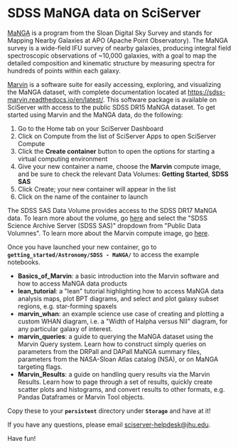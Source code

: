 <h1>SDSS MaNGA data on SciServer</h1>

[MaNGA](https://www.sdss.org/surveys/manga/) is a program from the Sloan Digital Sky Survey and stands for Mapping Nearby Galaxies at APO (Apache Point Observatory).  The MaNGA survey is a wide-field IFU survey of nearby galaxies, producing integral field spectroscopic observations of ~10,000 galaxies, with a goal to map the detailed composition and kinematic structure by measuring spectra for hundreds of points within each galaxy.     

[Marvin](https://www.sdss.org/dr17/manga/marvin/) is a software suite for easily accessing, exploring, and visualizing the MaNGA dataset, with complete documentation located at https://sdss-marvin.readthedocs.io/en/latest/.  This software package is available on SciServer with access to the public SDSS DR15 MaNGA dataset.  To get started using Marvin and the MaNGA data, do the following:

<ol>
    <li>Go to the Home tab on your SciServer Dashboard</li>
    <li>Click on Compute from the list of SciServer Apps to open SciServer Compute</li>
    <li>Click the <strong>Create container</strong> button to open the options for starting a virtual computing environment</li>
    <li>Give your new container a name, choose the <strong>Marvin</strong> compute image, and be sure to check the relevant Data Volumes: <strong>Getting Started</strong>, <strong>SDSS SAS</strong></li>
    <li>Click Create; your new container will appear in the list</li>
    <li>Click on the name of the container to launch</li>
</ol>

The SDSS SAS Data Volume provides access to the SDSS DR17 MaNGA data.  To learn more about the volume, go [here](https://www.sciserver.org/datasets/) and select the "SDSS Science Archive Server (SDSS SAS)" dropdown from "Public Data Volumnes".  To learn more about the Marvin compute image, go [here](https://www.sciserver.org/compute-images/#manga).  

Once you have launched your new container, go to <strong><code>getting_started/Astronomy/SDSS - MaNGA/</code></strong> to access the example notebooks.
<ul>
    <li><strong>Basics_of_Marvin</strong>: a basic introduction into the Marvin software and how to access MaNGA data products</li>
    <li><strong>lean_tutorial</strong>: a "lean" tutorial highlighting how to access MaNGA data analysis maps, plot BPT diagrams, and select and plot galaxy subset regions, e.g. star-forming spaxels</li>
    <li><strong>marvin_whan</strong>: an example science use case of creating and plotting a custom WHAN diagram, i.e. a "Width of Halpha versus NII" diagram, for any particular galaxy of interest.</li>
    <li><strong>marvin_queries</strong>: a guide to querying the MaNGA dataset using the Marvin Query system. Learn how to construct simply queries on parameters from the DRPall and DAPall MaNGA summary files, parameters from the NASA-Sloan Atlas catalog (NSA), or on MaNGA targeting flags.</li>
    <li><strong>Marvin_Results</strong>: a guide on handling query results via the Marvin Results.  Learn how to page through a set of results, quickly create scatter plots and histograms, and convert results to other formats, e.g. Pandas Dataframes or Marvin Tool objects. </li>
</ul>

Copy these to your <strong><code>persistent</code></strong> directory under <strong><code>Storage</code></strong> and have at it!

If you have any questions, please email sciserver-helpdesk@jhu.edu.

Have fun!